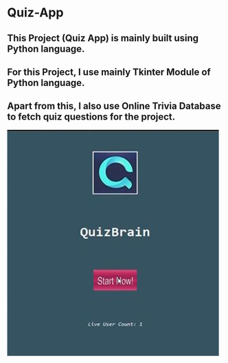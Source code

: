 # Quiz-App
<span><h2><b>This Project (Quiz App) is mainly built using Python language.</b></h2></span>
<span><h2><b>For this Project, I use mainly Tkinter Module of Python language.</b></h2></span>
<span><h2><b>Apart from this, I also use Online Trivia Database to fetch quiz questions for the project.</b></h2></span>
<img src="Images/Quiz-App.jpg" alt="">
